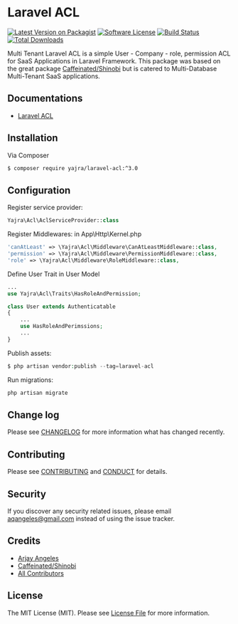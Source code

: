 # Laravel ACL

[![Latest Version on Packagist][ico-version]][link-packagist]
[![Software License][ico-license]](LICENSE.md)
[![Build Status][ico-travis]][link-travis]
[![Total Downloads][ico-downloads]][link-downloads]

Multi Tenant Laravel ACL is a simple User - Company - role, permission ACL for SaaS Applications in Laravel Framework.
This package was based on the great package [Caffeinated/Shinobi](https://github.com/yajra/laravel-acl) but is catered to Multi-Database Multi-Tenant SaaS applications.

## Documentations
- [Laravel ACL][link-docs]

## Installation

Via Composer

``` bash
$ composer require yajra/laravel-acl:^3.0
```

## Configuration
Register service provider:
``` php
Yajra\Acl\AclServiceProvider::class
```

Register Middlewares: in App\Http\Kernel.php
```php
'canAtLeast' => \Yajra\Acl\Middleware\CanAtLeastMiddleware::class,
'permission' => \Yajra\Acl\Middleware\PermissionMiddleware::class,
'role' => \Yajra\Acl\Middleware\RoleMiddleware::class,
```

Define User Trait in User Model
```php
...
use Yajra\Acl\Traits\HasRoleAndPermission;

class User extends Authenticatable
{
	...
	use HasRoleAndPerimssions; 
	...
}
```

Publish assets:
```php
$ php artisan vendor:publish --tag=laravel-acl
```

Run migrations:
```php
php artisan migrate
```

## Change log

Please see [CHANGELOG](CHANGELOG.md) for more information what has changed recently.

## Contributing

Please see [CONTRIBUTING](CONTRIBUTING.md) and [CONDUCT](CONDUCT.md) for details.

## Security

If you discover any security related issues, please email aqangeles@gmail.com instead of using the issue tracker.

## Credits

- [Arjay Angeles][link-author]
- [Caffeinated/Shinobi](https://github.com/caffeinated/shinobi)
- [All Contributors][link-contributors]

## License

The MIT License (MIT). Please see [License File](LICENSE.md) for more information.

[ico-version]: https://img.shields.io/packagist/v/muhammadsaeedparacha/multi-tenant-laravel-acl.svg?style=flat-square
[ico-license]: https://img.shields.io/badge/Liscence-Apache--2.0-brightgreen.svg?style=flat-square
[ico-travis]: https://img.shields.io/travis/yajra/laravel-acl/master.svg?style=flat-square
[ico-downloads]: https://img.shields.io/packagist/dt/yajra/laravel-acl.svg?style=flat-square

[link-packagist]: https://packagist.org/packages/muhammadsaeedparacha/multi-tenant-laravel-acl
[link-travis]: https://travis-ci.org/yajra/laravel-acl
[link-downloads]: https://packagist.org/packages/muhammadsaeedparacha/multi-tenant-laravel-acl
[link-author]: https://github.com/muhammadsaeedparacha
[link-contributors]: ../../contributors
[link-docs]: https://yajrabox.com/docs/laravel-acl/3.0
